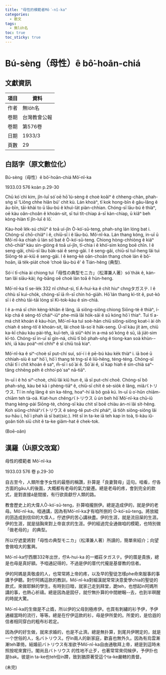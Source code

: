 ```yaml
---
title: "母性的模範者Mô͘-nî-ka"
categories:
  - 散文
tags:
  - 無lo̍h名
toc: true
toc_sticky: true
---
```


# Bú-sèng（母性）ê bô͘-hoān-chiá

## 文獻資訊

| 項目 | 資料 |
|---|---|
| 作者 | 無lo̍h名 |
| 卷期 | 台灣教會公報 |
| 卷期 | 第576卷 |
| 日期 | 1933/3 |
| 頁數 | 29 |

## 白話字（原文數位化）

Bú-sèng（母性）ê bô͘-hoān-chiá Mô͘-nî-ka

1933.03 576 koàn p.29-30

Chū kó͘ chì kim, jîn-luī só͘ oē hō͘ lú-sèng ê choè koâiⁿ ê chheng-chàn, phah-sǹg sī ‘Liông chhe hiân bú' chit kù. Lán khoàⁿ, tī kok hong-bīn ê gâu-lâng ê āu-bīn, tāi-khài to ū lāu-bú ê khuì-la̍t piàn-chhian. Chóng-sī lāu-bú ê thiàⁿ, oē kàu oân-choân ê khoán-sit, sī tuì ti̍t-chiap á-sī kàn-chiap, ū kiâⁿ beh kòng-hiàn tī jîn-luī ê lō͘.

Kàu-hoē le̍k-sú chiūⁿ ê toā uí-jîn Ò-kó͘-sū-teng, phah-sǹg lán lóng bat i. Chóng-sī chō-chiâⁿ i ê, chiū-sī i ê lāu-bú. Mô͘-nî-ka. Lán thang kóng, in-uī ū Mô͘-nî-ka chiah ū lán só͘ bat ê Ò-kó͘-sū-teng. Chiong hòng-chhiòng ê kiáⁿ chō-chiâⁿ kàu sìn-gióng ê toā uí-jîn, tī-chia i ê khó͘-sim kóng boē chīn. I ê seng-gâi, chiū-sī lâu ba̍k-sái ê seng-gâi. I ê seng-gâi, chiū-sī tuî-heng lâi tuì Siōng-tè ai-kiû ê seng-gâi. I ê keng-kè oân-choân thang choè lán ê bô͘-hoān, iā te̍k-pia̍t choè ‘choè lāu-bú ê' ê Tián-hêng (典型).

Só͘-í tī-chia ài chiong tuì「母性の典型モニカ」（松澤兼人著）só͘ tha̍k ê, kán-tan lâi siāu-kài; ǹg-bāng oē choè lán toā ê hùn-heng.

Mô͘-nî-ka tī se-le̍k 332 nî chhut-sì, tī A-hui-ka ê chi̍t hiuⁿ chngタガステ. I ê chhù sī kuì-cho̍k, chóng-sī iā m̄-sī chin hó-gia̍h. Hō͘ lán thang kì-tit ê, put-kò sī i ê chhù tāi-tāi lóng sī Ki-tok-kàu ê sìn-chiá.

I ê a-má sī chin kèng-khiân ê lâng, iā siông-siông chiong Siōng-tè ê thiàⁿ, í-ki̍p chá ê sèng-tô͘ cháiⁿ-iūⁿ phe-miā lâi ho̍k-sāi ê sū kóng hō͘ i thiaⁿ. Tuì tī a-má chit khoán ê kàu-hùn, Mô͘-nî-ka tuì soè-hàn chiū siông-siông koat-ì ài o̍h chiah ê sèng-tô͘ ê khoán-sit, lâi choè Iâ-so͘ ê ha̍k-seng. Ū-sî kàu ji̍t àm, chiū ka-kī cháu kàu pài-tn̂g, kuī-teh, iā siūⁿ-khí in a-má só͘ kóng ê sū, iā jia̍t-sim kî-tó. Chóng-sī in-uī sī gín-ná, chiū tī bô phah-sǹg ê tiong-kan soà khùn--khì, iā kàu poàⁿ-mî chhíⁿ ê sî chiū toā kiaⁿ.

Mô͘-nî-ka ê siⁿ-choè sī put-chí suí, só͘-í i ê pē-bú kàu ke̍k thiàⁿ i. iā boé ū chhiah-siù ê saⁿ hō͘ i, hō͘ i thang tè tng-sî ê liû-hêng, téng-téng. Chóng-sī chāi tī i chit khoán ê saⁿ, m̄-sī i só͘ ài ê. Só͘ ài ê, sī kap hiah ê sìn-chiá saⁿ-tâng chhēng pe̍h ê chho͘-pò͘ saⁿ nā-tiāⁿ.

In-uī i ê hó siⁿ-choè, chiū lâi kiû hun ê, iā sī put-chí choē. Chóng-sī bô phah-sǹg, kàu bé kā i phèng-tiāⁿ ê, chiū-sī chi̍t ê sè-sio̍k ê lâng, miâバトリウス. Tī in nn̄g lâng ê sin ka-têng, hoaⁿ-hí iā bô goā kú. In-uī ū o͘-hûn chiām-chiām teh tà-oá. Kiat-hun chêngバトリウス ū ún beh hō͘ Mô͘-nî-ka chū-iû thang kèng-pài Siōng-tè, chóng-sī kàu chit sî boē chiàu án-ni lâi si̍t-hêng. Koh siōng-chhiáⁿバトリウス ê sèng-tē put-chí pháiⁿ, iā tio̍h siông-siông lâi su-hāu i, hō͘ i phah iā sī bat(sic.). Hit sī in ta-ke iā teh kap in toà, tì-kàu iû-goân tio̍h siū chit ê ta-ke giâm-hat ê chek-tok.

(Boē-oân)

## 漢羅（Ùi原文改寫）

母性的模範者 Mô͘-nî-ka

1933.03 576 卷 p.29-30

自古至今，人類所會予女性的最懸的稱讚，扑算是「良妻賢母」這句。咱看，佇各方面的gâu人的後面，大概都有老母的氣力變遷。總是老母的疼，會到完全的款式，是對直接á是間接，有行欲貢獻佇人類的路。

教會歷史上的大偉人Ò-kó͘-sū-teng，扑算咱攏捌伊。總是造成伊的，就是伊的老母。Mô͘-nî-ka。咱通講，因為有Mô͘-nî-ka才有咱所捌的 Ò-kó͘-sū-teng。將放縱的囝造成到信仰的大偉人，佇遮伊的苦心講袂盡。伊的生涯，就是流目屎的生涯。伊的生涯，就是搥胸來對上帝哀求的生涯。伊的經過完全通做咱的模範，也特別做「做老母的」 的典型。

所以佇遮愛將對「母性の典型モニカ」（松澤兼人著）所讀的，簡單來紹介；向望會做咱大的奮興。

Mô͘-nî-ka佇西曆332年出世，佇A-hui-ka 的一鄉莊タガステ。伊的厝是貴族，總是也毋是真好額。予咱通記得的，不過是伊的厝代代攏是基督教的信者。

伊的阿媽是真敬虔的人，也常常將上帝的疼，以及早的聖徒怎樣phe命來服事的事講予伊聽。對佇阿媽這款的教訓，Mô͘-nî-ka對細漢就常常決意愛學chia的聖徒的款式，來做耶穌的學生。有時到日暗，就家己走到拜堂，跪teh，也想起in阿媽所講的事，也熱心祈禱。總是因為是囡仔，就佇無扑算的中間紲睏--去，也到半暝醒的時就大驚。

Mô͘-nî-ka的生做是不止媠，所以伊的父母到極疼伊。也買有刺繡的衫予伊，予伊通綴當時的流行，等等。總是在佇伊這款的衫，毋是伊所愛的。所愛的，是佮遐的信者相同穿白的粗布衫若定。

因為伊的好生做，就來求婚的，也是不止濟。總是無扑算，到尾共伊聘定的，就是一个世俗的人，名バトリウス。佇in兩人的新家庭，歡喜也無外久。因為有烏雲漸漸teh罩倚。結婚前バトリウス有准欲予Mô͘-nî-ka自由通敬拜上帝，總是到這時未照按呢來實行。閣尚且バトリウス 的性地不止歹，也著常常來伺候伊，予伊扑也是bak。彼是in ta-ke也teh佮in蹛，致到猶原著受這个ta-ke嚴轄的責督。

(未完)
